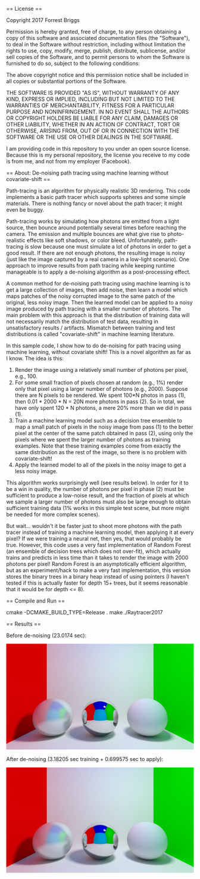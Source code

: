 == License ==

Copyright 2017 Forrest Briggs

Permission is hereby granted, free of charge, to any person obtaining a copy of this software and associated documentation files (the "Software"), to deal in the Software without restriction, including without limitation the rights to use, copy, modify, merge, publish, distribute, sublicense, and/or sell copies of the Software, and to permit persons to whom the Software is furnished to do so, subject to the following conditions:

The above copyright notice and this permission notice shall be included in all copies or substantial portions of the Software.

THE SOFTWARE IS PROVIDED "AS IS", WITHOUT WARRANTY OF ANY KIND, EXPRESS OR IMPLIED, INCLUDING BUT NOT LIMITED TO THE WARRANTIES OF MERCHANTABILITY, FITNESS FOR A PARTICULAR PURPOSE AND NONINFRINGEMENT. IN NO EVENT SHALL THE AUTHORS OR COPYRIGHT HOLDERS BE LIABLE FOR ANY CLAIM, DAMAGES OR OTHER LIABILITY, WHETHER IN AN ACTION OF CONTRACT, TORT OR OTHERWISE, ARISING FROM, OUT OF OR IN CONNECTION WITH THE SOFTWARE OR THE USE OR OTHER DEALINGS IN THE SOFTWARE.

I am providing code in this repository to you under an open source license. Because this is my personal repository, the license you receive to my code is from me, and not from my employer (Facebook).

== About: De-noising path tracing using machine learning without covariate-shift ==

Path-tracing is an algorithm for physically realistic 3D rendering. This code implements a basic path tracer which supports spheres and some simple materials. There is nothing fancy or novel about the path tracer; it might even be buggy.

Path-tracing works by simulating how photons are emitted from a light source, then bounce around potentially several times before reaching the camera. The emission and multiple bounces are what give rise to photo-realistic effects like soft shadows, or color bleed. Unfortunately, path-tracing is slow because one must simulate a lot of photons in order to get a good result. If there are not enough photons, the resulting image is noisy (just like the image captured by a real camera in a low-light scenario). One approach to improve results from path tracing while keeping runtime manageable is to apply a de-noising algorithm as a post-processing effect.

A common method for de-noising path tracing using machine learning is to get a large collection of images, then add noise, then learn a model which maps patches of the noisy corrupted image to the same patch of the original, less noisy image. Then the learned model can be applied to a noisy image produced by path tracing with a smaller number of photons. The main problem with this approach is that the distribution of training data will not necessarily match the distribution of test data, resulting in unsatisfactory results / artifacts. Mismatch between training and test distributions is called "covariate-shift" in machine learning literature.

In this sample code, I show how to do de-noising for path tracing using machine learning, without covariate shift! This is a novel algorithm as far as I know. The idea is this:
1. Render the image using a relatively small number of photons per pixel, e.g., 100.
2. For some small fraction of pixels chosen at random (e.g., 1%) render only that pixel using a larger number of photons (e.g., 2000). Suppose there are N pixels to be rendered. We spent 100*N photos in pass (1), then 0.01 * 2000 * N = 20N more photons in pass (2). So in total, we have only spent 120 * N photons, a mere 20% more than we did in pass (1).
3. Train a machine learning model such as a decision tree ensemble to map a small patch of pixels in the noisy image from pass (1) to the better pixel at the center of the same patch obtained in pass (2), using only the pixels where we spent the larger number of photons as training examples. Note that these training examples come from exactly the same distribution as the rest of the image, so there is no problem with covariate-shift!
3. Apply the learned model to all of the pixels in the noisy image to get a less noisy image.

This algorithm works surprisingly well (see results below). In order for it to be a win in quality, the number of photons per pixel in phase (2) must be sufficient to produce a low-noise result, and the fraction of pixels at which we sample a larger number of photons must also be large enough to obtain sufficient training data (1% works in this simple test scene, but more might be needed for more complex scenes).

But wait... wouldn't it be faster just to shoot more photons with the path tracer instead of training a machine learning model, then applying it at every pixel? If we were training a neural net, then yes, that would probably be true. However, this code uses a very fast implementation of Random Forest (an ensemble of decision trees which does not over-fit), which actually trains and predicts in less time than it takes to render the image with 2000 photons per pixel! Random Forest is an asymptotically efficient algorithm, but as an experiment/hack to make a very fast implementation, this version stores the binary trees in a binary heap instead of using pointers (I haven't tested if this is actually faster for depth 15+ trees, but it seems reasonable that it would be for depth <= 8).

== Compile and Run ==

cmake -DCMAKE_BUILD_TYPE=Release .
make
./Raytracer2017

== Results ==

Before de-noising (23.0174 sec):

![before](out.png)

After de-noising (3.18205 sec training + 0.699575 sec to apply):

![after](out_denoised.png)
